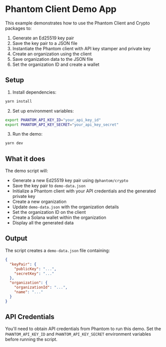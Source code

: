 # Phantom Client Demo App

This example demonstrates how to use the Phantom Client and Crypto packages to:

1. Generate an Ed25519 key pair
2. Save the key pair to a JSON file
3. Instantiate the Phantom client with API key stamper and private key
4. Create an organization using the client
5. Save organization data to the JSON file
6. Set the organization ID and create a wallet

## Setup

1. Install dependencies:
```bash
yarn install
```

2. Set up environment variables:
```bash
export PHANTOM_API_KEY_ID="your_api_key_id"
export PHANTOM_API_KEY_SECRET="your_api_key_secret"
```

3. Run the demo:
```bash
yarn dev
```

## What it does

The demo script will:
- Generate a new Ed25519 key pair using `@phantom/crypto`
- Save the key pair to `demo-data.json`
- Initialize a Phantom client with your API credentials and the generated private key
- Create a new organization
- Update `demo-data.json` with the organization details
- Set the organization ID on the client
- Create a Solana wallet within the organization
- Display all the generated data

## Output

The script creates a `demo-data.json` file containing:
```json
{
  "keyPair": {
    "publicKey": "...",
    "secretKey": "..."
  },
  "organization": {
    "organizationId": "...",
    "name": "..."
  }
}
```

## API Credentials

You'll need to obtain API credentials from Phantom to run this demo. Set the `PHANTOM_API_KEY_ID` and `PHANTOM_API_KEY_SECRET` environment variables before running the script.